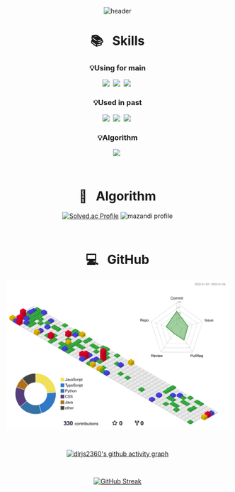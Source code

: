 <div align = 'center'>

<!-- capsule render -->
![header](https://capsule-render.vercel.app/api?type=waving&color=1C768F&height=150&section=header&text=🚢%20🛳️%20⛴️&fontSize=90&fontAlign=70) 

  
</div>



<div align = 'center'>
  
  
<h1>📚  &nbsp Skills </h1>
  
<p align="center">
  <h3>💡Using for main</h3>
  <img src="https://img.shields.io/badge/Java-007396?style=flat-square&logo=Java&logoColor=white"/></a>&nbsp
  <img src="https://img.shields.io/badge/Spring-6DB33F?style=flat-square&logo=Spring&logoColor=white"/></a>&nbsp
  <img src="https://img.shields.io/badge/SpringBoot-6DB33F?style=flat-square&logo=SpringBoot&logoColor=white"/></a>&nbsp
  <h3>💡Used in past</h3>
  <img src="https://img.shields.io/badge/Javascript-ffb13b?style=flat-square&logo=javascript&logoColor=white"/></a>&nbsp
  <img src="https://img.shields.io/badge/Node.js-339933?style=flat-square&logo=Node.js&logoColor=white"/></a>&nbsp
  <img src="https://img.shields.io/badge/Express-111111?style=flat-square&logo=Express&logoColor=white"/></a>&nbsp
  <br>
  <h3>💡Algorithm</h3>
  <img src="https://img.shields.io/badge/Python-3766AB?style=flat-square&logo=Python&logoColor=white"/></a>&nbsp
</p>

<br>

<h1>📑 &nbsp Algorithm </h1>
<a>

[![Solved.ac Profile](http://mazassumnida.wtf/api/generate_badge?boj=dlrjs2360)](https://solved.ac/dlrjs2360)
![mazandi profile](http://mazandi.herokuapp.com/api?handle=dlrjs2360&theme=dark)

  </a>


<br>

<h1>💻 &nbsp GitHub </h1>



![](./profile-3d-contrib/profile-gitblock.svg)


<br>

  <!-- github graph -->
[![dlrjs2360's github activity graph](https://github-readme-activity-graph.cyclic.app/graph?username=dlrjs2360&theme=react-dark)](https://github.com/dlrjs2360/github-readme-activity-graph)

<br>


<a>
  
<!--[![dlrjs2360's GitHub stats](https://github-readme-stats.vercel.app/api?username=dlrjs2360&theme=onedark)](https://github.com/dlrjs2360/github-readme-stats)-->
[![GitHub Streak](https://streak-stats.demolab.com/?user=dlrjs2360&theme=dark)](https://git.io/streak-stats)
  
</a>
  
</div>

<br>

</div>
